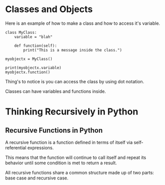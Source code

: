 # Classes and Objects

Here is an example of how to make a class and how to access it's variable.

```
class MyClass:
    variable = "blah"

    def function(self):
        print("This is a message inside the class.")

myobjectx = MyClass()

print(myobjectx.variable)
myobjectx.function()
```

Thing's to notice is you can access the class by using dot notation.

Classes can have variables and functions inside.

# Thinking Recursively in Python

## Recursive Functions in Python

A recursive function is a function defined in terms of itself via self-referential expressions.

This means that the function will continue to call itself and repeat its behavior until some condition is met to return a result. 

All recursive functions share a common structure made up of two parts: base case and recursive case.

